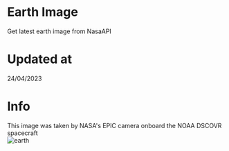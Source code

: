 # Earth Image
Get latest earth image from NasaAPI

<!-- Earth Image Update -->
# Updated at 
24/04/2023 <br> 
# Info
This image was taken by NASA's EPIC camera onboard the NOAA DSCOVR spacecraft <br> 
![earth](https://api.nasa.gov/EPIC/archive/natural/2023/04/24/png/epic_1b_20230424005515.png?api_key=V80HNcPBnQWG82pxQoF7UZtXG7ga5XaLHQehkKXG) 
<!-- /Earth Image Update -->